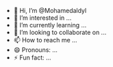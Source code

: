 - 👋 Hi, I’m @Mohamedaldyl
- 👀 I’m interested in ...
- 🌱 I’m currently learning ...
- 💞️ I’m looking to collaborate on ...
- 📫 How to reach me ...
- 😄 Pronouns: ...
- ⚡ Fun fact: ...

<!---
Mohamedaldyl/Mohamedaldyl is a ✨ special ✨ repository because its `README.md` (this file) appears on your GitHub profile.
You can click the Preview link to take a look at your changes.
--->
